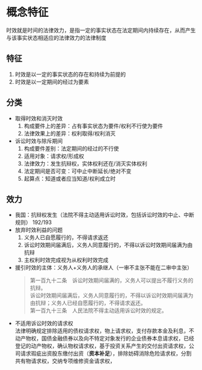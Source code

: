 # 概念特征
时效就是时间的法律效力，是指一定的事实状态在法定期间内持续存在，从而产生与该事实状态相适应的法律效力的法律制度
## 特征
1. 时效是以一定的事实状态的存在和持续为前提的
2. 时效是以一定期间的经过为要素
## 分类
- 取得时效和消灭时效
    1. 构成要件上的差异：占有事实状态为要件/权利不行使为要件
    2. 法律效果上的差异：权利取得/权利消灭
- 诉讼时效与除斥期间  
    1. 构成要件差别：法定期间的经过的不行使
    2. 适用对象：请求权/形成权
    3. 法律效力：发生抗辩权，实体权利还在/消灭实体权利
    4. 法定期间是否可变：可中止中断延长/绝对不变
    5. 起算点：知道或者应当知道/权利成立时
## 效力
- 我国：抗辩权发生（法院不得主动适用诉讼时效，包括诉讼时效的中止、中断规则）
    192/193
- 放弃时效利益的问题  
    1. 义务人已自愿履行的，不得请求返还
    2. 诉讼时效期间届满后，义务人同意履行的，不得以诉讼时效期间届满为由抗辩
    3. 主权利时效完成视为从权利时效完成
- 援引时效的主体：义务人+义务人的承继人（一审不主张不能在二审中主张）
    >第一百九十二条  诉讼时效期间届满的，义务人可以提出不履行义务的抗辩。  
    诉讼时效期间届满后，义务人同意履行的，不得以诉讼时效期间届满为由抗辩；义务人已经自愿履行的，不得请求返还。   
    第一百九十三条  人民法院不得主动适用诉讼时效的规定。
- 不适用诉讼时效的请求权  
    法律明确规定排除适用的债权请求权，物上请求权，支付存款本金及利息，不动产物权，国债金融债券以及向不特定对象发行的企业债券本息请求权，已经登记的动产物权，确认物权请求权，基于投资关系产生的交付出资请求权，公司请求瑕疵出资股东缴付出资（**资本补足**），排除妨碍消除危险请求权，分割共有物请求权，交纳专项维修资金请求权，